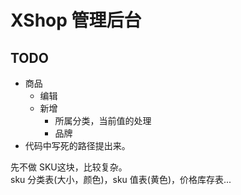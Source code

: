 # XShop 管理后台
## TODO
* 商品
  * 编辑
  * 新增
    * 所属分类，当前值的处理
    * 品牌
* 代码中写死的路径提出来。

先不做 SKU这块，比较复杂。  
sku 分类表(大小，颜色)，sku 值表(黄色)，价格库存表...